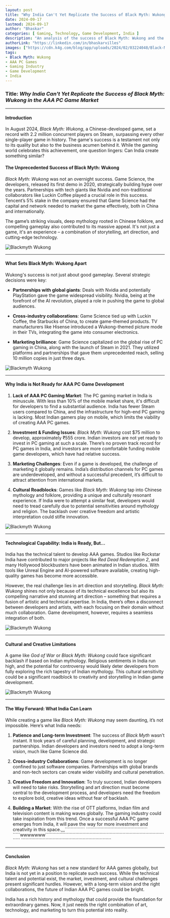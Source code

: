 ```yaml
---
layout: post
title: "Why India Can't Yet Replicate the Success of Black Myth: Wukong in the AAA PC Game Market"
date: 2024-09-17
lastmod: 2024-09-17
author: "Bhaskar"
categories: [ Gaming, Technology, Game Development, India ]
description: "An analysis of the success of Black Myth: Wukong and the challenges India faces in replicating such success in the AAA PC game market."
authorLink: "https://linkedin.com/in/bhaskarvilles"
images: ["https://cdn.k4g.com/blog/app/uploads/2024/02/03224048/Black-Myth-Wukong-1-2048x1152.png"]  # Replace with an actual image link
tags:
- Black Myth: Wukong
- AAA PC Games
- Gaming Industry
- Game Development
- India
---
```


### Title: *Why India Can't Yet Replicate the Success of Black Myth: Wukong in the AAA PC Game Market*

---

#### Introduction
In August 2024, *Black Myth: Wukong*, a Chinese-developed game, set a record with 2.2 million concurrent players on Steam, surpassing every other single-player game in history. The game's success is a testament not only to its quality but also to the business acumen behind it. While the gaming world celebrates this achievement, one question lingers: Can India create something similar?

#### The Unprecedented Success of Black Myth: Wukong
*Black Myth: Wukong* was not an overnight success. Game Science, the developers, released its first demo in 2020, strategically building hype over the years. Partnerships with tech giants like Nvidia and non-traditional collaborators like Luckin Coffee played a crucial role in this success. Tencent’s 5% stake in the company ensured that Game Science had the capital and network needed to market the game effectively, both in China and internationally. 

The game’s striking visuals, deep mythology rooted in Chinese folklore, and compelling gameplay also contributed to its massive appeal. It's not just a game, it's an experience – a combination of storytelling, art direction, and cutting-edge technology.

![Blackmyth Wukong](https://gmedia.playstation.com/is/image/SIEPDC/black-myth-wukong-screenshot-03-en-24jan24?$1600px$)

---

#### What Sets Black Myth: Wukong Apart
Wukong's success is not just about good gameplay. Several strategic decisions were key:

- **Partnerships with global giants**: Deals with Nvidia and potentially PlayStation gave the game widespread visibility. Nvidia, being at the forefront of the AI revolution, played a role in pushing the game to global audiences.
  
- **Cross-industry collaborations**: Game Science tied up with Luckin Coffee, the Starbucks of China, to create game-themed products. TV manufacturers like Hisense introduced a Wukong-themed picture mode in their TVs, integrating the game into consumer electronics.

- **Marketing brilliance**: Game Science capitalized on the global rise of PC gaming in China, along with the launch of Steam in 2021. They utilized platforms and partnerships that gave them unprecedented reach, selling 10 million copies in just three days.

![Blackmyth Wukong](https://gmedia.playstation.com/is/image/SIEPDC/black-myth-wukong-screenshot-02-en-24jan24?$1600px$)

---

#### Why India is Not Ready for AAA PC Game Development

1. **Lack of AAA PC Gaming Market**: The PC gaming market in India is minuscule. With less than 10% of the mobile market share, it's difficult for developers to find a substantial audience. India has fewer Steam users compared to China, and the infrastructure for high-end PC gaming is lacking. Most Indian gamers play on mobile, which limits the viability of creating AAA PC games.

2. **Investment & Funding Issues**: *Black Myth: Wukong* cost $75 million to develop, approximately ₹555 crore. Indian investors are not yet ready to invest in PC gaming at such a scale. There’s no proven track record for PC games in India, and investors are more comfortable funding mobile game developers, which have had relative success.

3. **Marketing Challenges**: Even if a game is developed, the challenge of marketing it globally remains. India’s distribution channels for PC games are underdeveloped, and without a successful precedent, it’s difficult to attract attention from international markets.

4. **Cultural Roadblocks**: Games like *Black Myth: Wukong* tap into Chinese mythology and folklore, providing a unique and culturally resonant experience. If India were to attempt a similar feat, developers would need to tread carefully due to potential sensitivities around mythology and religion. The backlash over creative freedom and artistic interpretation could stifle innovation.

![Blackmyth Wukong](https://gmedia.playstation.com/is/image/SIEPDC/black-myth-wukong-screenshot-05-en-24jan24?$1600px$)

---

#### Technological Capability: India is Ready, But...
India has the technical talent to develop AAA games. Studios like Rockstar India have contributed to major projects like *Red Dead Redemption 2*, and many Hollywood blockbusters have been animated in Indian studios. With tools like Unreal Engine and AI-powered software available, creating high-quality games has become more accessible.

However, the real challenge lies in art direction and storytelling. *Black Myth: Wukong* shines not only because of its technical excellence but also its compelling narrative and stunning art direction – something that requires a fusion of artistic and technical expertise. In India, there’s often a disconnect between developers and artists, with each focusing on their domain without much collaboration. Game development, however, requires a seamless integration of both.

![Blackmyth Wukong](https://gmedia.playstation.com/is/image/SIEPDC/black-myth-wukong-screenshot-01-en-24jan24?$1600px$)

---

#### Cultural and Creative Limitations
A game like *God of War* or *Black Myth: Wukong* could face significant backlash if based on Indian mythology. Religious sentiments in India run high, and the potential for controversy would likely deter developers from fully exploring the rich tapestry of Indian mythology. This cultural sensitivity could be a significant roadblock to creativity and storytelling in Indian game development.

![Blackmyth Wukong](https://gmedia.playstation.com/is/image/SIEPDC/black-myth-wukong-screenshot-08-en-7Feb24?$1600px$)

---

#### The Way Forward: What India Can Learn
While creating a game like *Black Myth: Wukong* may seem daunting, it’s not impossible. Here’s what India needs:

1. **Patience and Long-term Investment**: The success of *Black Myth* wasn’t instant. It took years of careful planning, development, and strategic partnerships. Indian developers and investors need to adopt a long-term vision, much like Game Science did.

2. **Cross-industry Collaborations**: Game development is no longer confined to just software companies. Partnerships with global brands and non-tech sectors can create wider visibility and cultural penetration.

3. **Creative Freedom and Innovation**: To truly succeed, Indian developers will need to take risks. Storytelling and art direction must become central to the development process, and developers need the freedom to explore bold, creative ideas without fear of backlash.

4. **Building a Market**: With the rise of OTT platforms, Indian film and television content is making waves globally. The gaming industry could take inspiration from this trend. Once a successful AAA PC game emerges from India, it will pave the way for more investment and creativity in this space.,,,`````````````` ```````````````````````````````````````````    `````wwwwwww````````````````````````````````````````````````````````````````````````````````````````  ``````````````````````````````````````````````````````````````` 

---

#### Conclusion
*Black Myth: Wukong* has set a new standard for AAA games globally, but India is not yet in a position to replicate such success. While the technical talent and potential exist, the market, investment, and cultural challenges present significant hurdles. However, with a long-term vision and the right collaborations, the future of Indian AAA PC games could be bright.

India has a rich history and mythology that could provide the foundation for extraordinary games. Now, it just needs the right combination of art, technology, and marketing to turn this potential into reality.